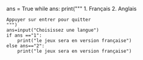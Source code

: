 ans = True
while ans:
    print("""
    1. Français
    2. Anglais

    Appuyer sur entrer pour quitter
    """)
    ans=input("Choisissez une langue")
    if ans =="1":
        print("le jeux sera en version française")
    else ans=="2":
        print("le jeux sera en version française")
